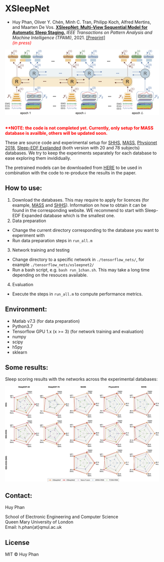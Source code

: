 # XSleepNet
- Huy Phan, Oliver Y. Chén, Minh C. Tran, Philipp Koch, Alfred Mertins, and Maarten De Vos. [__XSleepNet: Multi-View Sequential Model for Automatic Sleep Staging.__](https://ieeexplore.ieee.org/abstract/document/9392272) _IEEE Transactions on Pattern Analysis and Machine Intelligence (TPAMI)_, 2021. [[Preprint]](https://arxiv.org/abs/2007.05492) <br/><span style="color:red">*(in press)*</span>

![XSleepNet](figure/xsleepnet.png)

<br/><span style="color:red">**\*\*NOTE: the code is not completed yet. Currently, only setup for MASS database is availble, others will be updated soon.**</span>

These are source code and experimental setup for [SHHS](https://sleepdata.org/datasets/shhs), [MASS](https://massdb.herokuapp.com/en/), [Physionet 2018](https://physionet.org/content/challenge-2018/1.0.0/), [Sleep-EDF Explanded](https://www.physionet.org/content/sleep-edfx/1.0.0/) (both version with 20 and 78 subjects) databases. We try to keep the experiments separately for each database to ease exploring them invididually.

The pretrained models can be downloaded from [HERE](https://zenodo.org/deposit/5809258) to be used in combination with the code to re-produce the results in the paper. 

How to use:
-------------
1. Download the databases. This may require to apply for licences (for example, [MASS](https://massdb.herokuapp.com/en/) and [SHHS](https://sleepdata.org/datasets/shhs)). Information on how to obtain it can be found in the corresponding website. WE recommend to start with Sleep-EDF Expanded database which is the smallest one. 
2. Data preparation
- Change the current directory corresponding to the database you want to experiment with
- Run data preparation steps in `run_all.m`
3. Network training and testing
- Change directory to a specific network in `./tensorflow_nets/`, for example `./tensorflow_nets/xsleepnet2/`
- Run a bash script, e.g. `bash run_1chan.sh`. This may take a long time depending on the resouces available.  
4. Evaluation
- Execute the steps in `run_all.m` to compute performance metrics.


Environment:
-------------
- Matlab v7.3 (for data preparation)
- Python3.7
- Tensorflow GPU 1.x (x >= 3) (for network training and evaluation)
- numpy
- scipy
- h5py
- sklearn 

Some results:
-------------
Sleep scoring results with the networks across the experimental databases:

![scoring](figure/overall_results.png)

Contact:
-------------
Huy Phan 

School of Electronic Engineering and Computer Science  
Queen Mary University of London  
Email: h.phan{at}qmul.ac.uk  

License
-------------
MIT © Huy Phan
